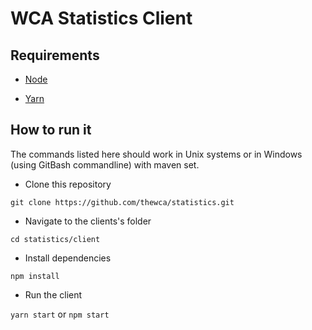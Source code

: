 # WCA Statistics Client

## Requirements

- [Node](https://nodejs.org/)

- [Yarn](https://classic.yarnpkg.com/en/docs/install)

## How to run it

The commands listed here should work in Unix systems or in Windows (using GitBash commandline) with maven set.

- Clone this repository

`git clone https://github.com/thewca/statistics.git`

- Navigate to the clients's folder

`cd statistics/client`

- Install dependencies

`npm install`

- Run the client

`yarn start` or `npm start`
